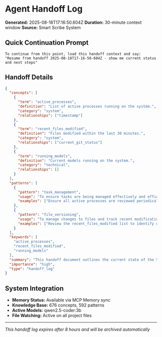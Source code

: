 # Agent Handoff Log

**Generated:** 2025-08-18T17:16:50.604Z
**Duration:** 30-minute context window
**Source:** Smart Scribe System

## Quick Continuation Prompt

```
To continue from this point, load this handoff context and say:
"Resume from handoff 2025-08-18T17-16-50-604Z - show me current status and next steps"
```

## Handoff Details

```json
{
  "concepts": [
    {
      "term": "active_processes",
      "definition": "List of active processes running on the system.",
      "category": "system",
      "relationships": ["timestamp"]
    },
    {
      "term": "recent_files_modified",
      "definition": "Files modified within the last 30 minutes.",
      "category": "system",
      "relationships": ["current_git_status"]
    },
    {
      "term": "running_models",
      "definition": "Current models running on the system.",
      "category": "technical",
      "relationships": []
    }
  ],
  "patterns": [
    {
      "pattern": "task_management",
      "usage": "To ensure tasks are being managed effectively and efficiently.",
      "examples": ["Ensure all active processes are reviewed periodically."]
    },
    {
      "pattern": "file_versioning",
      "usage": "To manage changes to files and track recent modifications.",
      "examples": ["Review the recent_files_modified list to identify updates."]
    }
  ],
  "keywords": [
    "active_processes",
    "recent_files_modified",
    "running_models"
  ],
  "summary": "This handoff document outlines the current state of the StackTrackr project, recent decisions made, and potential areas for improvement. It also provides a list of files modified and running models to ensure continuity.",
  "importance": "high",
  "type": "handoff_log"
}
```

## System Integration

- **Memory Status:** Available via MCP Memory sync
- **Knowledge Base:** 676 concepts, 592 patterns
- **Active Models:** qwen2.5-coder:3b
- **File Watching:** Active on all project files

---
*This handoff log expires after 8 hours and will be archived automatically*
